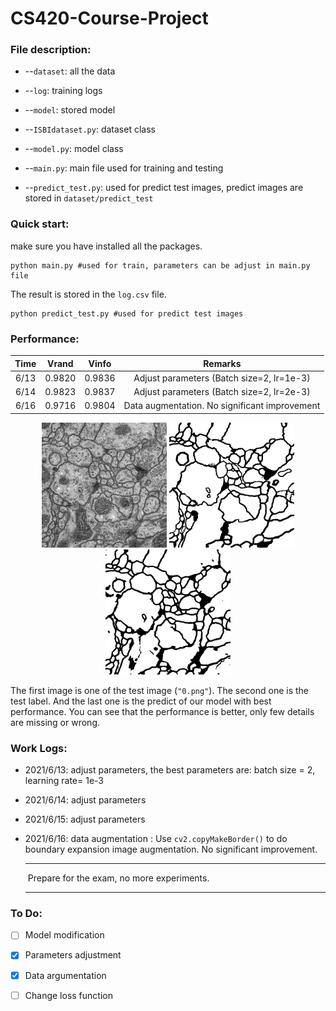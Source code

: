 # CS420-Course-Project

### File description:

- --`dataset`: all the data

- --`log`: training logs

- --`model`: stored model

- --`ISBIdataset.py`: dataset class

- --`model.py`: model class

- --`main.py`: main file used for training and testing

- --`predict_test.py`: used for predict test images, predict images are stored in `dataset/predict_test`

### Quick start:

make sure you have installed all the packages.

```shell
python main.py #used for train, parameters can be adjust in main.py file
```

The result is stored in the `log.csv` file.

```shell
python predict_test.py #used for predict test images
```

### Performance:

| Time | Vrand  | Vinfo  |                    Remarks                    |
| :--: | :----: | :----: | :-------------------------------------------: |
| 6/13 | 0.9820 | 0.9836 |   Adjust parameters (Batch size=2, lr=1e-3)   |
| 6/14 | 0.9823 | 0.9837 |   Adjust parameters (Batch size=2, lr=2e-3)   |
| 6/16 | 0.9716 | 0.9804 | Data augmentation. No significant improvement |

<center class="half">
    <img src="dataset/test_img/0.png" width="200"/>
    <img src="dataset/test_label/0.png" width="200"/>
    <img src="dataset/predict_test_best/0.png" width="200"/>
</center>

The first image is one of the test image (`"0.png"`). The second one is the test label. And the last one is the predict of our model with best performance. You can see that the performance is better, only few details are missing or wrong.

### Work Logs:

- 2021/6/13: adjust parameters, the best parameters are: batch size = 2, learning rate= 1e-3

- 2021/6/14: adjust parameters

- 2021/6/15: adjust parameters

- 2021/6/16: data augmentation :  Use `cv2.copyMakeBorder()` to do boundary expansion image augmentation. No significant improvement.

  

  -------------------------------------------------------------------------------------------------------------------------------------------------------------------------------------

  ​																		Prepare for the exam, no more experiments.
  
  -------------------------------------------------------------------------------------------------------------------------------------------------------------------------------------

### To Do:

- [ ] Model modification 

- [x] Parameters adjustment

- [x] Data argumentation

- [ ] Change loss function

